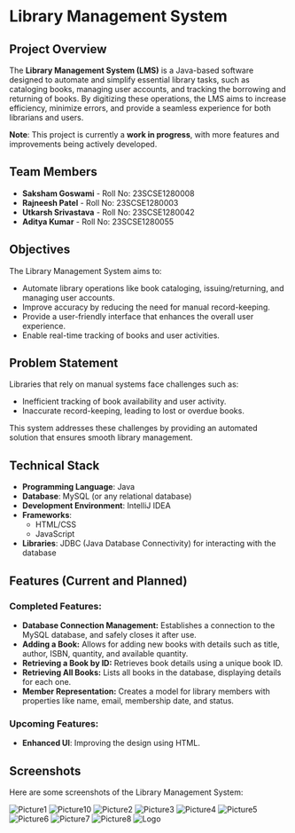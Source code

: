 # Library Management System

## Project Overview

The **Library Management System (LMS)** is a Java-based software designed to automate and simplify essential library tasks, such as cataloging books, managing user accounts, and tracking the borrowing and returning of books. By digitizing these operations, the LMS aims to increase efficiency, minimize errors, and provide a seamless experience for both librarians and users.

**Note**: This project is currently a **work in progress**, with more features and improvements being actively developed.

## Team Members

- **Saksham Goswami** - Roll No: 23SCSE1280008
- **Rajneesh Patel** - Roll No: 23SCSE1280003
- **Utkarsh Srivastava** - Roll No: 23SCSE1280042
- **Aditya Kumar** - Roll No: 23SCSE1280055

## Objectives

The Library Management System aims to:
- Automate library operations like book cataloging, issuing/returning, and managing user accounts.
- Improve accuracy by reducing the need for manual record-keeping.
- Provide a user-friendly interface that enhances the overall user experience.
- Enable real-time tracking of books and user activities.

## Problem Statement

Libraries that rely on manual systems face challenges such as:
- Inefficient tracking of book availability and user activity.
- Inaccurate record-keeping, leading to lost or overdue books.
  
This system addresses these challenges by providing an automated solution that ensures smooth library management.

## Technical Stack

- **Programming Language**: Java
- **Database**: MySQL (or any relational database)
- **Development Environment**: IntelliJ IDEA
- **Frameworks**: 
  - HTML/CSS 
  - JavaScript
- **Libraries**: JDBC (Java Database Connectivity) for interacting with the database

## Features (Current and Planned)

### Completed Features:
- **Database Connection Management:** Establishes a connection to the MySQL database, and safely closes it after use.
- **Adding a Book:** Allows for adding new books with details such as title, author, ISBN, quantity, and available quantity.
- **Retrieving a Book by ID:** Retrieves book details using a unique book ID.
- **Retrieving All Books:** Lists all books in the database, displaying details for each one.
- **Member Representation:** Creates a model for library members with properties like name, email, membership date, and status.

### Upcoming Features:
- **Enhanced UI**: Improving the design using HTML.

## Screenshots

Here are some screenshots of the Library Management System:

![Picture1](images/Picture1.png)
![Picture10](images/Picture10.png)
![Picture2](images/Picture2.png)
![Picture3](images/Picture3.png)
![Picture4](images/Picture4.png)
![Picture5](images/Picture5.png)
![Picture6](images/Picture6.png)
![Picture7](images/Picture7.png)
![Picture8](images/Picture8.png)
![Logo](images/logo.png)
